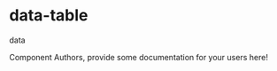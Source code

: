 data-table
===============================================
data

Component Authors, provide some documentation for your users here!